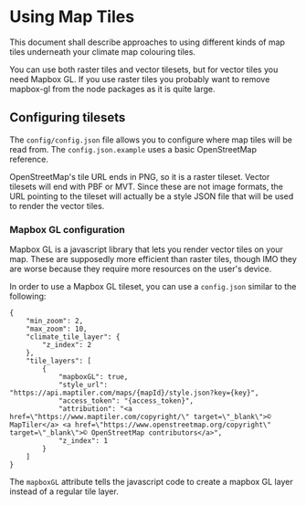 # Using Map Tiles

This document shall describe approaches to using different kinds of map
tiles underneath your climate map colouring tiles.

You can use both raster tiles and vector tilesets, but for vector tiles
you need Mapbox GL. If you use raster tiles you probably want to remove
mapbox-gl from the node packages as it is quite large.

## Configuring tilesets

The `config/config.json` file allows you to configure where map tiles will
be read from. The `config.json.example` uses a basic OpenStreetMap reference.

OpenStreetMap's tile URL ends in PNG, so it is a raster tileset. Vector tilesets
will end with PBF or MVT. Since these are not image formats, the URL pointing
to the tileset will actually be a style JSON file that will be used to render
the vector tiles.

### Mapbox GL configuration

Mapbox GL is a javascript library that lets you render vector tiles on your map.
These are supposedly more efficient than raster tiles, though IMO they are
worse because they require more resources on the user's device.

In order to use a Mapbox GL tileset, you can use a `config.json` similar to
the following:

```
{
    "min_zoom": 2,
    "max_zoom": 10,
    "climate_tile_layer": {
        "z_index": 2
    },
    "tile_layers": [
        {
            "mapboxGL": true,
            "style_url": "https://api.maptiler.com/maps/{mapId}/style.json?key={key}",
            "access_token": "{access_token}",
            "attribution": "<a href=\"https://www.maptiler.com/copyright/\" target=\"_blank\">© MapTiler</a> <a href=\"https://www.openstreetmap.org/copyright\" target=\"_blank\">© OpenStreetMap contributors</a>",
            "z_index": 1
        }
    ]
}
```

The `mapboxGL` attribute tells the javascript code to create a mapbox GL layer
instead of a regular tile layer.

